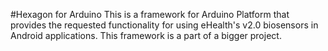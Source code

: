 #Hexagon for Arduino
This is a framework for Arduino Platform that provides the requested functionality for using eHealth's v2.0 biosensors in Android applications. This framework is a part of a bigger project.